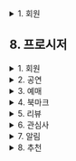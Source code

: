 
<details><summary>1. 회원</summary>

&nbsp;&nbsp;&nbsp;&nbsp;<details><summary>1. 회원가입을 통해 user entity에 회원이 등록되어야 한다</summary>

&nbsp;&nbsp;&nbsp;&nbsp;&nbsp;&nbsp;&nbsp;&nbsp;- 회원 가입  
&nbsp;&nbsp;&nbsp;&nbsp;&nbsp;&nbsp;&nbsp;&nbsp;&nbsp;&nbsp;- 기존 데이터  
&nbsp;&nbsp;&nbsp;&nbsp;&nbsp;&nbsp;&nbsp;&nbsp;&nbsp;&nbsp;&nbsp;&nbsp;(이미지)
&nbsp;&nbsp;&nbsp;&nbsp;&nbsp;&nbsp;&nbsp;&nbsp;&nbsp;&nbsp;- 회원 추가 프로시저 생성  
&nbsp;&nbsp;&nbsp;&nbsp;&nbsp;&nbsp;&nbsp;&nbsp;&nbsp;&nbsp;&nbsp;&nbsp;(이미지)
&nbsp;&nbsp;&nbsp;&nbsp;&nbsp;&nbsp;&nbsp;&nbsp;&nbsp;&nbsp;- 프로시저 실행 결과  
&nbsp;&nbsp;&nbsp;&nbsp;&nbsp;&nbsp;&nbsp;&nbsp;&nbsp;&nbsp;&nbsp;&nbsp;(이미지)

&nbsp;&nbsp;&nbsp;&nbsp;</details>

&nbsp;&nbsp;&nbsp;&nbsp;<details><summary>2. 회원 정보를 수정한다 (닉네임, 비밀번호, 프로필사진)</summary>
&nbsp;&nbsp;&nbsp;&nbsp;&nbsp;&nbsp;&nbsp;&nbsp;- 회원 정보 수정  
&nbsp;&nbsp;&nbsp;&nbsp;&nbsp;&nbsp;&nbsp;&nbsp;&nbsp;&nbsp;- 기존 데이터  
&nbsp;&nbsp;&nbsp;&nbsp;&nbsp;&nbsp;&nbsp;&nbsp;&nbsp;&nbsp;&nbsp;&nbsp;(이미지)
&nbsp;&nbsp;&nbsp;&nbsp;&nbsp;&nbsp;&nbsp;&nbsp;&nbsp;&nbsp;- 프로시저  
&nbsp;&nbsp;&nbsp;&nbsp;&nbsp;&nbsp;&nbsp;&nbsp;&nbsp;&nbsp;&nbsp;&nbsp;(이미지)
&nbsp;&nbsp;&nbsp;&nbsp;&nbsp;&nbsp;&nbsp;&nbsp;&nbsp;&nbsp;- 실행 후 결과 값  
&nbsp;&nbsp;&nbsp;&nbsp;&nbsp;&nbsp;&nbsp;&nbsp;&nbsp;&nbsp;&nbsp;&nbsp;(이미지)
&nbsp;&nbsp;&nbsp;&nbsp;</details>

</details>

## **8. 프로시저**

<details><summary>1. 회원</summary>

<details><summary>1. 회원가입을 통해 user entity에 회원이 등록되어야 한다</summary>
- 회원 가입
    - 기존 데이터  
        (이미지)
    - 회원 추가 프로시저 생성  
        (이미지)
    - 프로시저 실행 결과  
        (이미지)
</details>

<details><summary>2. 회원 정보를 수정한다 (닉네임, 비밀번호, 프로필사진)</summary>
- 회원 정보 수정
    - 기존 데이터  
        (이미지)
    - 프로시저  
        (이미지)
    - 실행 후 결과 값  
        (이미지)
</details>

<details><summary>3. 회원이 탈퇴하면 계정을 삭제한다</summary>
- 회원 삭제
    - 기존 데이터  
        (이미지)
    - 프로시저  
        (이미지)
    - 실행 결과  
        (이미지)
</details>

<details><summary>4. 회원의 이메일/비밀번호를 찾는다</summary>
- 회원의 이메일 찾기
    - 프로시저  
        (이미지)
    - 결과  
        (이미지)
- 회원의 비밀번호 찾기
    - 프로시저  
        (이미지)
    - 결과  
        (이미지)
</details>

</details>

<details><summary>2. 공연</summary>
<details><summary>1. 공연 목록/검색 (필터 조건: 공연명, 일정, 장소 등)</summary>
- 사용자에 요구사항에 맞는 공연 목록 조회
    - 프로시저  
        (이미지)
    - 실행 결과  
        - 전체 공연 조회  
            (이미지)
        - 공연명 ‘뮤지컬’ 포함 공연 전체 조회  
            (이미지)
        - 공연장명 ‘인천시립극장’인 공연만 조회  
            (이미지)
</details>

<details><summary>2. 공연 상세 조회 (공연 PK, 공연명, 일정 등)</summary>
- 프로시저  
    (이미지)
- 실행 결과  
    - "뮤직밤 클래식" 상세정보  
        (이미지)
    - 기타 공연 상세정보  
        (이미지)
</details>
</details>

<details><summary>3. 예매</summary>
<details><summary>1. 공연 예매 등록 (회원, 공연, 좌석, 예매일 등)</summary>
- 예매 등록 프로시저  
    (이미지)
- 실행 결과  
    (이미지)
</details>

<details><summary>2. 특정 사용자의 예매 내역 전체 조회</summary>
- 프로시저  
    (이미지)
- 실행 결과  
    (이미지)
</details>

<details><summary>3. 내가 등록한 예매 삭제하기</summary>
- 프로시저  
    (이미지)
- 실행 결과  
    (이미지)
</details>

<details><summary>4. 내가 등록한 예매 수정</summary>
- 기존 데이터  
    (이미지)
- 프로시저  
    (이미지)
- 실행 결과  
    (이미지)
- 중복 예매 시 실행 결과  
    (이미지)
</details>
</details>

<details><summary>4. 북마크</summary>
<details><summary>1. 공연 북마크 등록</summary>
- 프로시저  
    (이미지)
- 실행 결과  
    (이미지)
</details>

<details><summary>2. 회원별 북마크 내역 전체 조회</summary>
- 프로시저  
    (이미지)
- 실행 결과  
    (이미지)
</details>

<details><summary>3. 공연 북마크 해체</summary>
- 프로시저  
    (이미지)
- 실행 결과  
    (이미지)
</details>
</details>

<details><summary>5. 리뷰</summary>
<details><summary>1. 공연 리뷰 등록 (별점, 한줄평, 사진 등)</summary>
- 프로시저  
    (이미지)
- 실행 결과  
    (이미지)
</details>

<details><summary>2. 내 리뷰 확인하기 (모든 리뷰 보기)</summary>
- 프로시저  
    (이미지)
- 실행 결과  
    (이미지)
</details>

<details><summary>3. 좋아요/싫어요 많은 순으로 정렬</summary>
- 좋아요 순 정렬  
    (이미지)
    - 결과  
        (이미지)
- 싫어요 순 정렬  
    (이미지)
    - 결과  
        (이미지)
</details>

<details><summary>4. 리뷰 삭제</summary>
- 프로시저  
    (이미지)
- 실행 결과  
    (이미지)
</details>

<details><summary>5. 리뷰 좋아요/싫어요</summary>
- 프로시저  
    (이미지)
- 실행 결과  
    (이미지)
</details>
</details>

<details><summary>6. 관심사</summary>
<details><summary>1. 회원의 관심 장르 등록/수정</summary>
- 변경 전  
    (이미지)
- 프로시저  
    (이미지)
- 변경 후  
    (이미지)
</details>

<details><summary>2. 회원의 관심 퍼포머 등록/수정</summary>
- 변경 전  
    (이미지)
- 프로시저  
    (이미지)
- 변경 후  
    (이미지)
</details>
</details>

<details><summary>7. 알림</summary>
<details><summary>1. 알림 등록</summary>
- 변경 전  
    (이미지)
- 프로시저  
    (이미지)
- 새 알림 등록  
    (이미지)
</details>

<details><summary>2. 알림 전체 조회</summary>
- 프로시저  
    (이미지)
- 기능  
    (이미지)
</details>

<details><summary>3. 예매한 공연의 하루 전 날 알림 발송</summary>
- 공연 시작 날짜  
    (이미지)
- 프로시저  
    (이미지)
- 결과  
    (이미지)
</details>

<details><summary>4. 예매 당일 공연 시작 전 알림 발송</summary>
- 공연 시작 시간  
    (이미지)
- 프로시저  
    (이미지)
- 결과  
    (이미지)
</details>

<details><summary>5. 북마크 공연 티켓팅 하루 전 알림 발송</summary>
- 티켓팅 시작일  
    (이미지)
- 프로시저  
    (이미지)
- 결과  
    (이미지)
</details>
</details>

<details><summary>8. 추천</summary>
<details><summary>1. 좋아하는 장르의 공연 추천</summary>
- 프로시저  
    (이미지)
- 결과  
    (이미지)
</details>

<details><summary>2. 좋아하는 퍼포머의 공연 정보 추천</summary>
- 프로시저  
    (이미지)
- 결과  
    (이미지)
</details>
</details>
